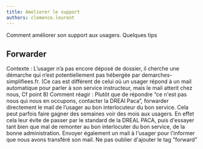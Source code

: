 ```yaml
---
title: Ameliorer le support
authors: clemence.leurent
---
```

 Comment améliorer son support aux usagers. Quelques tips
 <!--more-->
## Forwarder
Contexte : L’usager n’a pas encore déposé de dossier, il cherche une démarche qui n’est potentiellement pas hébergée par demarches-simplifiees.fr. (Ce cas est différent de celui où un usager répond à un mail automatique pour parler à son service instructeur, mais le mail atterit chez nous, Cf point 8)
Comment réagir : Plutôt que de répondre “ce n'est pas nous qui nous en occupons, contacter la DREAl Paca”, forwarder directement le mail de l’usager au bon interlocuteur du bon service. Cela peut parfois faire gagner des semaines voir des mois aux usagers. En effet cela leur évite de passer par le standard de la DREAL PACA, puis d'essayer tant bien que mal de remonter au bon interlocuter du bon service, de la bonne administration. Envoyer également un mail à l'usager pour l'informer que nous avons transféré son mail. Ne pas oublier d'ajouter le tag "forward"
